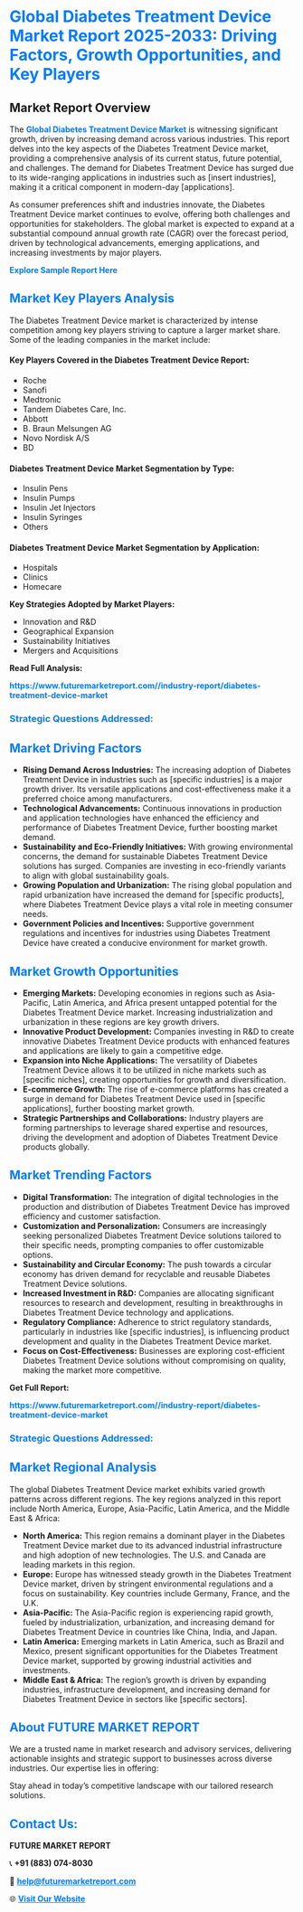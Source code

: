 <h1 style="color: #007BFF;">Global Diabetes Treatment Device Market Report 2025-2033: Driving Factors, Growth Opportunities, and Key Players</h1>

<section id="overview">
<h2>Market Report Overview</h2>
<p>The <a href="https://www.futuremarketreport.com//industry-report/diabetes-treatment-device-market" style="color: #007BFF; text-decoration: none;"><strong>Global Diabetes Treatment Device Market</strong></a> is witnessing significant growth, driven by increasing demand across various industries. This report delves into the key aspects of the Diabetes Treatment Device market, providing a comprehensive analysis of its current status, future potential, and challenges. The demand for Diabetes Treatment Device has surged due to its wide-ranging applications in industries such as [insert industries], making it a critical component in modern-day [applications].</p>
<p>As consumer preferences shift and industries innovate, the Diabetes Treatment Device market continues to evolve, offering both challenges and opportunities for stakeholders. The global market is expected to expand at a substantial compound annual growth rate (CAGR) over the forecast period, driven by technological advancements, emerging applications, and increasing investments by major players.</p>
</section>

<section id="overview">
<p><a href="https://www.futuremarketreport.com//request-sample/reportId=78167" style="color: #007BFF; text-decoration: none;"><strong>Explore Sample Report Here</strong></a></p>
</section>

<section id="key-players">
<h2 style="color: #007BFF;">Market Key Players Analysis</h2>
<p>The Diabetes Treatment Device market is characterized by intense competition among key players striving to capture a larger market share. Some of the leading companies in the market include:</p>
<h4>Key Players Covered in the Diabetes Treatment Device Report:</h4>
<ul><li>Roche</li><li>Sanofi</li><li>Medtronic</li><li>Tandem Diabetes Care, Inc.</li><li>Abbott</li><li>B. Braun Melsungen AG</li><li>Novo Nordisk A/S</li><li>BD</li></ul>
<h4>Diabetes Treatment Device Market Segmentation by Type:</h4>
<ul><li>Insulin Pens</li><li>Insulin Pumps</li><li>Insulin Jet Injectors</li><li>Insulin Syringes</li><li>Others</li></ul>

<h4>Diabetes Treatment Device Market Segmentation by Application:</h4>
<ul><li>Hospitals</li><li>Clinics</li><li>Homecare</li></ul>
<p><strong>Key Strategies Adopted by Market Players:</strong></p>
<ul>
<li>Innovation and R&D</li>
<li>Geographical Expansion</li>
<li>Sustainability Initiatives</li>
<li>Mergers and Acquisitions</li>
</ul>
</section>

<section>
<p><strong>Read Full Analysis: </strong></p><a href="https://www.futuremarketreport.com//industry-report/diabetes-treatment-device-market" style="color: #007BFF; text-decoration: none;"><strong>https://www.futuremarketreport.com//industry-report/diabetes-treatment-device-market</strong></a>
<h3 style="color: #007BFF;">Strategic Questions Addressed:</h3>
</section>

<section id="driving-factors">
<h2 style="color: #007BFF;">Market Driving Factors</h2>
<ul>
<li><strong>Rising Demand Across Industries:</strong> The increasing adoption of Diabetes Treatment Device in industries such as [specific industries] is a major growth driver. Its versatile applications and cost-effectiveness make it a preferred choice among manufacturers.</li>
<li><strong>Technological Advancements:</strong> Continuous innovations in production and application technologies have enhanced the efficiency and performance of Diabetes Treatment Device, further boosting market demand.</li>
<li><strong>Sustainability and Eco-Friendly Initiatives:</strong> With growing environmental concerns, the demand for sustainable Diabetes Treatment Device solutions has surged. Companies are investing in eco-friendly variants to align with global sustainability goals.</li>
<li><strong>Growing Population and Urbanization:</strong> The rising global population and rapid urbanization have increased the demand for [specific products], where Diabetes Treatment Device plays a vital role in meeting consumer needs.</li>
<li><strong>Government Policies and Incentives:</strong> Supportive government regulations and incentives for industries using Diabetes Treatment Device have created a conducive environment for market growth.</li>
</ul>
</section>

<section id="growth-opportunities">
<h2 style="color: #007BFF;">Market Growth Opportunities</h2>
<ul>
<li><strong>Emerging Markets:</strong> Developing economies in regions such as Asia-Pacific, Latin America, and Africa present untapped potential for the Diabetes Treatment Device market. Increasing industrialization and urbanization in these regions are key growth drivers.</li>
<li><strong>Innovative Product Development:</strong> Companies investing in R&D to create innovative Diabetes Treatment Device products with enhanced features and applications are likely to gain a competitive edge.</li>
<li><strong>Expansion into Niche Applications:</strong> The versatility of Diabetes Treatment Device allows it to be utilized in niche markets such as [specific niches], creating opportunities for growth and diversification.</li>
<li><strong>E-commerce Growth:</strong> The rise of e-commerce platforms has created a surge in demand for Diabetes Treatment Device used in [specific applications], further boosting market growth.</li>
<li><strong>Strategic Partnerships and Collaborations:</strong> Industry players are forming partnerships to leverage shared expertise and resources, driving the development and adoption of Diabetes Treatment Device products globally.</li>
</ul>
</section>

<section id="trending-factors">
<h2 style="color: #007BFF;">Market Trending Factors</h2>
<ul>
<li><strong>Digital Transformation:</strong> The integration of digital technologies in the production and distribution of Diabetes Treatment Device has improved efficiency and customer satisfaction.</li>
<li><strong>Customization and Personalization:</strong> Consumers are increasingly seeking personalized Diabetes Treatment Device solutions tailored to their specific needs, prompting companies to offer customizable options.</li>
<li><strong>Sustainability and Circular Economy:</strong> The push towards a circular economy has driven demand for recyclable and reusable Diabetes Treatment Device solutions.</li>
<li><strong>Increased Investment in R&D:</strong> Companies are allocating significant resources to research and development, resulting in breakthroughs in Diabetes Treatment Device technology and applications.</li>
<li><strong>Regulatory Compliance:</strong> Adherence to strict regulatory standards, particularly in industries like [specific industries], is influencing product development and quality in the Diabetes Treatment Device market.</li>
<li><strong>Focus on Cost-Effectiveness:</strong> Businesses are exploring cost-efficient Diabetes Treatment Device solutions without compromising on quality, making the market more competitive.</li>
</ul>
</section>

<section>
<p><strong>Get Full Report: </strong></p><a href="https://www.futuremarketreport.com//industry-report/diabetes-treatment-device-market" style="color: #007BFF; text-decoration: none;"><strong>https://www.futuremarketreport.com//industry-report/diabetes-treatment-device-market</strong></a>
<h3 style="color: #007BFF;">Strategic Questions Addressed:</h3>
</section>


<section id="regional-analysis">
<h2 style="color: #007BFF;">Market Regional Analysis</h2>
<p>The global Diabetes Treatment Device market exhibits varied growth patterns across different regions. The key regions analyzed in this report include North America, Europe, Asia-Pacific, Latin America, and the Middle East & Africa:</p>
<ul>
<li><strong>North America:</strong> This region remains a dominant player in the Diabetes Treatment Device market due to its advanced industrial infrastructure and high adoption of new technologies. The U.S. and Canada are leading markets in this region.</li>
<li><strong>Europe:</strong> Europe has witnessed steady growth in the Diabetes Treatment Device market, driven by stringent environmental regulations and a focus on sustainability. Key countries include Germany, France, and the U.K.</li>
<li><strong>Asia-Pacific:</strong> The Asia-Pacific region is experiencing rapid growth, fueled by industrialization, urbanization, and increasing demand for Diabetes Treatment Device in countries like China, India, and Japan.</li>
<li><strong>Latin America:</strong> Emerging markets in Latin America, such as Brazil and Mexico, present significant opportunities for the Diabetes Treatment Device market, supported by growing industrial activities and investments.</li>
<li><strong>Middle East & Africa:</strong> The region’s growth is driven by expanding industries, infrastructure development, and increasing demand for Diabetes Treatment Device in sectors like [specific sectors].</li>
</ul>
</section>

<footer>
<h2 style="color: #007BFF;">About FUTURE MARKET REPORT</h2>
<p>We are a trusted name in market research and advisory services, delivering actionable insights and strategic support to businesses across diverse industries. Our expertise lies in offering:</p>

<p>Stay ahead in today’s competitive landscape with our tailored research solutions.</p>

<h2 style="color: #007BFF;">Contact Us:</h2>
<p><strong>FUTURE MARKET REPORT</strong></p>
<p>📞 <strong>+91 (883) 074-8030</strong></p>
<p>📧 <strong><a href="mailto:help@futuremarketreport.com" style="color: #007BFF;">help@futuremarketreport.com</a></strong></p>
<p>🌐 <strong><a href="https://www.futuremarketreport.com/" style="color: #007BFF;">Visit Our Website</a></strong></p>
</footer>